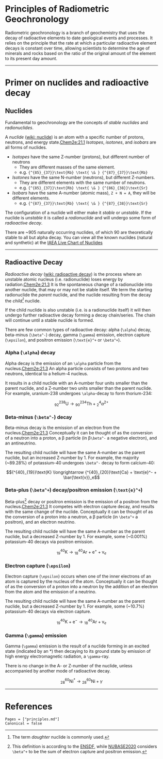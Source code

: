 # Principles of Radiometric Geochronology

Radiometric geochronology is a branch of geochemistry that uses the decay of radioactive elements to date geological events and processes.
It relies on the principle that the rate at which a particular radioactive element decays is constant over time, allowing scientists to determine the age of minerals and rocks based on the ratio of the original amount of the element to its present day amount.

---

# Primer on nuclides and radioactive decay
## Nuclides
Fundamental to geochronology are the concepts of *stable nuclides* and *radionuclides*.

A *nuclide* ([wiki: nuclide](https://en.wikipedia.org/wiki/Nuclide)) is an atom with a specific number of protons, neutrons, and energy state.[Chem2e:21.1](@cite)
*Isotopes*, *isotones*, and *isobars* are all forms of nuclides.
* *Isotopes* have the same Z-number (protons), but different number of neutrons
    * They are different masses of the same element.
    * e.g. ``{^{85}_{37}}\text{Rb} \text{ \& } {^{87}_{37}}\text{Rb}``
* *Isotones* have the same N-number (neutrons), but different Z-numbers.
    * They are different elements with the same number of neutrons.
    * e.g. ``{^{85}_{37}}\text{Rb} \text{ \& } {^{86}_{38}}\text{Sr}``
* *Isobars* have the same A-number (atomic mass), ``Z + N = A``, they will be different elements.
    * e.g. ``{^{87}_{37}}\text{Rb} \text{ \& } {^{87}_{38}}\text{Sr}``

The configuration of a nuclide will either make it *stable* or *unstable*.
If the nuclide is *unstable* it is called a *radionuclide* and will undergo some form of *radioactive decay*.

There are ~905 naturally occurring nuclides, of which 90 are theoretically stable to all but alpha decay. You can view all the known nuclides (natural and synthetic) at the [IAEA Live Chart of Nuclides](https://www-nds.iaea.org/relnsd/vcharthtml/VChartHTML.html)

---

## Radioactive Decay
*Radioactive decay* ([wiki: radioactive decay](https://en.wikipedia.org/wiki/Radioactive_decay)) is the process where an unstable atomic nucleus (i.e. radionuclide) loses energy by radiation.[Chem2e:21.3](@cite)
It is the spontaneous change of a radionuclide into another nuclide, that may or may not be stable itself.
We term the starting radionuclide the *parent* nuclide, and the nuclide resulting from the decay the *child[^a]* nuclide.

If the child nuclide is also unstable (i.e. is a radionuclide itself) it will then undergo further radioactive decay forming a decay chain/series.
The chain will continue until a stable nuclide is formed.

There are few common types of radioactive decay: alpha (``\alpha``) decay, beta-minus (``\beta^-``) decay, gamma (``\gamma``) emission, electron capture (``\epsilon``), and positron emission (``\text{e}^+`` or ``\beta^+``).

### Alpha (``\alpha``) decay
Alpha decay is the emission of an ``\alpha`` particle from the nucleus.[Chem2e:21.3](@cite)
An alpha particle consists of two protons and two neutrons, identical to a helium-4 nucleus.

It results in a child nuclide with an A-number four units smaller than the parent nuclide, and a Z-number two units smaller than the parent nuclide.
For example, uranium-238 undergoes ``\alpha``-decay to form thorium-234:

```math
{^{238}_{92}}\text{U} \longrightarrow {^{234}_{90}}\text{Th} + {^{4}_{2}}\alpha^{2+}
```

### Beta-minus (``\beta^-``) decay
Beta-minus decay is the emission of an electron from the nucleus.[Chem2e:21.3](@cite)
Conceptually it can be thought of as the conversion of a neutron into a proton, a β particle (in β``\beta^-`` a negative electron), and an antineutrino.

The resulting child nuclide will have the same A-number as the parent nuclide, but an increased Z-number by 1. For example, the majority (~89.28%) of potassium-40 undergoes ``\beta^-`` decay to form calcium-40:
```math
{^{40}_{19}}\text{K} \longrightarrow {^{40}_{20}}\text{Ca} + \text{e}^- + \bar{\text{v}}_e
```

### Beta-plus (``\beta^+``) decay/positron emission (``\text{e}^+``)
Beta-plus[^b] decay or positron emission is the emission of a positron from the nucleus.[Chem2e:21.3](@cite) It competes with electron capture decay, and results with the same change of the nuclide.
Conceptually it can be thought of as the conversion of a proton into a neutron, a β particle (in ``\beta^+`` a positron), and an electron neutrino.

The resulting child nuclide will have the same A-number as the parent nuclide, but a decreased Z-number by 1. For example, some (~0.001%) potassium-40 decays via positron emission.
```math
{^{40}_{19}}\text{K} \longrightarrow {^{40}_{18}}\text{Ar} + \text{e}^+ + \text{v}_e
```

### Electron capture (``\epsilon``)
Electron capture (``\epsilon``) occurs when one of the inner electrons of an atom is captured by the nucleus of the atom.
Conceptually it can be thought of as the conversion of a proton into a neutron by the addition of an electron from the atom and the emission of a neutrino.

The resulting child nuclide will have the same A-number as the parent nuclide, but a decreased Z-number by 1. For example, some (~10.7%) potassium-40 decays via electron capture.
```math
{^{40}_{19}}\text{K} + \text{e}^- \longrightarrow {^{40}_{18}}\text{Ar} +\text{v}_e
```

### Gamma (``\gamma``) emission
Gamma (``\gamma``) emission is the result of a nuclide forming in an excited state (indicated by an *) then decaying to its ground state by emission of high energy electromagnetic radiation, a ``\gamma``-ray.

There is no change in the A- or Z-number of the nuclide, unless accompanied by another mode of radioactive decay.
```math
{^{60}_{28}}\text{Ni}^* \longrightarrow {^{60}_{28}}\text{Ni} + \gamma
```

[^a]: The term *daughter* nuclide is commonly used.
[^b]: This definition is according to the [ENSDF](https://www.nndc.bnl.gov/ensdf/), while [NUBASE2020](https://doi.org/10.1088/1674-1137/abddae) considers ``\beta^+`` to be the sum of electron capture and positron emission.

---
# References
```@bibliography
Pages = ["principles.md"]
Canonical = false
```